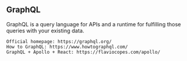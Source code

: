 
## GraphQL
GraphQL is a query language for APIs and a runtime for fulfilling those queries with your existing data.
```
Official homepage: https://graphql.org/
How to GraphQL: https://www.howtographql.com/
GraphQL + Apollo + React: https://flaviocopes.com/apollo/
```
